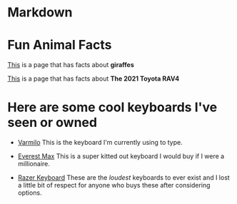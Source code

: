 # Markdown

#  Fun Animal Facts

[This][1] is a page that has facts about **giraffes**

[1]: https://www.dosomething.org/us/facts/11-facts-about-giraffes

[This][2] is a page that has facts about **The 2021 Toyota RAV4**

[2]: https://www.toyota.com/rav4hybrid/rav4hybrid-features/

#  Here are some cool keyboards I've seen or owned

- [Varmilo][3] This is the keyboard I'm currently using to type.

[3]: https://en.varmilo.com/keyboardproscenium/subject_product_detailed?subjectid=153

- [Everest Max][4] This is a super kitted out keyboard I would buy if I were a millionaire.

[4]: https://mountain.gg/keyboards/everest-max/

- [Razer Keyboard][5] These are the *loudest* keyboards to ever exist and I lost a little bit of respect for anyone who buys these after considering options.

[5]: https://www.razer.com/pc/gaming-keyboards/blackwidow-family
